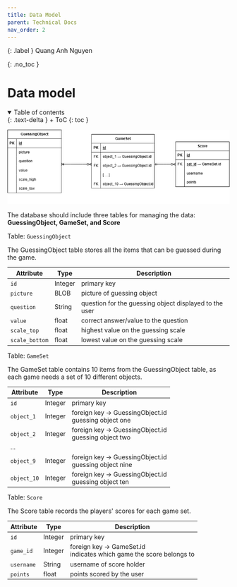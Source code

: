 ```yaml
---
title: Data Model
parent: Technical Docs
nav_order: 2
---
```


{: .label }
Quang Anh Nguyen

{: .no_toc }
# Data model

<details open markdown="block">
{: .text-delta }
<summary>Table of contents</summary>
+ ToC
{: toc }
</details>

![First Data Model](../assets/images/datamodel_1.png)

The database should include three tables for managing the data: 
**GuessingObject, GameSet, and Score**

Table: `GuessingObject`

The GuessingObject table stores all the items that can be guessed during the game.

| Attribute | Type | Description |
| --- | --- | --- |
| `id` | Integer | primary key |
| `picture` | BLOB | picture of guessing object |
| `question` | String | question for the guessing object displayed to the user |
| `value` | float | correct answer/value to the question |
| `scale_top` | float | highest value on the guessing scale |
| `scale_bottom` | float | lowest value on the guessing scale |

Table: `GameSet`

The GameSet table contains 10 items from the GuessingObject table, as each game needs a set of 10 different objects.

| Attribute | Type | Description |
| --- | --- | --- |
| `id` | Integer | primary key |
| `object_1` | Integer | foreign key → GuessingObject.id <br> guessing object one |
| `object_2` | Integer | foreign key → GuessingObject.id <br> guessing object two |
| ... |
| `object_9` | Integer | foreign key → GuessingObject.id <br> guessing object nine |
| `object_10` | Integer | foreign key → GuessingObject.id <br> guessing object ten |

Table: `Score`

The Score table records the players' scores for each game set.

| Attribute | Type | Description |
| --- | --- | --- |
| `id` | Integer | primary key |
| `game_id` | Integer | foreign key → GameSet.id <br> indicates which game the score belongs to |
| `username` | String | username of score holder |
| `points` | float | points scored by the user |

